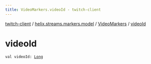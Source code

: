 ```yaml
---
title: VideoMarkers.videoId - twitch-client
---
```


[twitch-client](../../index.html) / [helix.streams.markers.model](../index.html) / [VideoMarkers](index.html) / [videoId](./video-id.html)

# videoId

`val videoId: `[`Long`](https://kotlinlang.org/api/latest/jvm/stdlib/kotlin/-long/index.html)